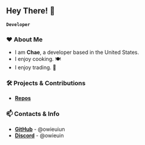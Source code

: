 ## Hey There! 👋

**`Developer`**

### ❤️ About Me
- I am **Chae**, a developer based in the United States.
- I enjoy cooking. 🍽️
- I enjoy trading. 💸


### 🛠 Projects & Contributions
- **[Repos](https://github.com/owieuin?tab=repositories)**


### 📫 Contacts & Info
- **[GitHub](https://github.com/owieuin)** - @owieuiun
- **[Discord](https://discord.com/)** - @owieuin

<!--
**owieuin/owieuin** is a ✨ _special_ ✨ repository because its `README.md` (this file) appears on your GitHub profile.

Here are some ideas to get you started:

- 🔭 I’m currently working on ...
- 🌱 I’m currently learning ...
- 👯 I’m looking to collaborate on ...
- 🤔 I’m looking for help with ...
- 💬 Ask me about ...
- 📫 How to reach me: ...
- 😄 Pronouns: ...
- ⚡ Fun fact: ...
-->
